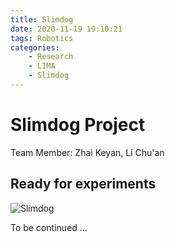 ```yaml
---
title: Slimdog
date: 2020-11-19 19:10:21
tags: Robotics
categories:
    - Research
    - LIMA
    - Slimdog
---
```


# Slimdog Project

Team Member: Zhai Keyan, Li Chu'an

## Ready for experiments

![Slimdog](Slimdog1.JPG)

To be continued ...
